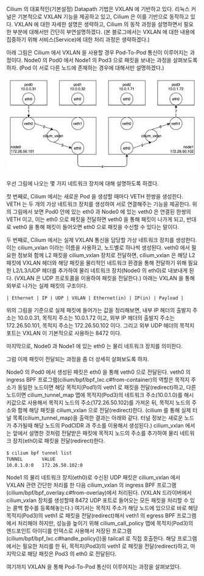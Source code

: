 Cilium 의 대표적인(기본설정) Datapath 기법은 VXLAN 에 기반하고 있다.
리눅스 커널은 기본적으로 VXLAN 기능을 제공하고 있고, Cilium 은 이를 기반으로 동작하고 있다.
VXLAN 에 대한 자세한 설명은 생략하고, Cilium 의 동작 과정을 설명하면서 필요한 부분에 대해서만 간단히 부연설명하겠다.
(본 블로그에서는 VXLAN 에 대한 내용에 집중하기 위해 서비스(Service)에 대한 처리 과정은 생략하겠다.)

아래 그림은 Cilium 에서 VXLAN 을 사용할 경우 Pod-To-Pod 통신이 이루어지는 과정이다.
Node0 의 Pod0 에서 Node1 의 Pod3 으로 패킷을 보내는 과정을 살펴보도록 하자.
(Pod 이 서로 다른 노드에 존재하는 경우에 대해서만 설명하겠다.)

![cilium.vxlan](./cilium-vxlan.png)

우선 그림에 나오는 몇 가지 네트워크 장치에 대해 설명하도록 하겠다.

첫 번째로, Cilium 에서는 새로운 Pod 을 생성할 때마다 VETH 한쌍을 생성한다.
VETH 는 두 개의 가상 네트워크 장치를 생성하여 서로 연결해주는 기능을 제공한다.
위의 그림에서 보면 Pod0 안에 있는 eth0 과 Node0 에 있는 veth0 은 연결된 한쌍의 VETH 이고, 이는 eth0 으로 패킷을 전달하면 veth0 을 통해 패킷이 나가게 되고, 반대로 veth0 을 통해 패킷이 들어오면 eth0 으로 패킷을 수신할 수 있다는 말이다.

두 번째로, Cilium 에서는 실제 VXLAN 통신을 담당할 가상 네트워크 장치를 생성한다.
이는 cilium_vxlan 이라는 이름을 사용하고, 노드별로 하나씩 생성된다.
veth0 에서 필요한 정보와 함께 L2 패킷을 cilium_vxlan 장치로 전달하면, cilium_vxlan 은 해당 L2 패킷에 VXLAN 헤더와 해당 패킷을 물리적인 네트워크 환경을 통해 전달하기 위해 필요한 L2/L3/UDP 헤더를 추가하여 물리 네트워크 장치(Node0 의 eth0)로 내보내게 된다.
(VXLAN 은 UDP 프로토콜을 이용하여 패킷을 전달한다.)
아래는 VXLAN 을 통해 외부로 나가는 실제 패킷의 구조이다.

```
| Ethernet | IP | UDP | VXLAN | Ethernet(in) | IP(in) | Payload |
```

위의 그림을 기준으로 실제 패킷에 들어가는 값을 정리해보면, 내부 IP 헤더의 출발지 주소는 10.0.0.31, 목적지 주소는 10.0.1.72 이고, 외부 IP 헤더의 출발지 주소는 172.26.50.101, 목적지 주소는 172.26.50.102 이다.
그리고 외부 UDP 헤더의 목적지 포트는 VXLAN 이 기본적으로 사용하는 8472 이다.

마지막으로, Node0 과 Node1 에 있는 eth0 는 물리 네트워크 장치를 의미한다.

그럼 이제 패킷이 전달되는 과정을 좀 더 상세히 살펴보도록 하자.

Node0 의 Pod0 에서 생성된 패킷은 eth0 을 통해 veth0 으로 전달된다.
veth0 의 ingress BPF 프로그램(cilium/bpf/bpf_lxc.c#from-container)의 역할은 목적지 주소가 동일한 노드이면 해당 목적지(Pod1)의 veth1 로 패킷을 전달(redirect)하고, 다른 노드이면 cilium_tunnel_map 맵에 목적지(Pod3)의 네트워크 주소(10.0.1.0)를 해시 키값으로 사용해서 목적지 노드의 주소(172.26.50.102)를 가져온 뒤, 목적지 노드의 주소와 함께 해당 패킷을 cilium_vxlan 으로 전달(redirect)한다.
(cilium 를 통해 실제 터널 목록(cilium_tunnel_map)을 출력한 결과는 아래와 같다. 터널 정보는 새로운 노드가 추가될때 해당 노드의 PodCIDR 과 주소를 이용해서 생성된다.)
cilium_vxlan 에서는 앞에서 설명한 것처럼 전달받은 패킷에 목적지 노드의 주소를 추가하여 물리 네트워크 장치(eth0)로 패킷을 전달(redirect)한다.

```
$ cilium bpf tunnel list
TUNNEL       VALUE
10.0.1.0:0   172.26.50.102:0
```

Node1 의 물리 네트워크 장치(eth0)로 수신된 UDP 패킷은 cilium_vxlan 에서 VXLAN 관련 간단한 처리를 한 다음 cilium_vxlan 의 ingress BPF 프로그램(cilium/bpf/bpf_overlay.c#from-overlay)에서 처리된다.
(VXLAN 드라이버에서 cilium_vxlan 장치를 생성할때 8472 UDP 포트로 들어오는 모든 패킷을 처리할 수 있는 콜백 함수를 등록해놓는다.)
여기서는 목적지 주소가 해당 노드에 있으므로 바로 해당 목적지(Pod3)의 veth1 로 패킷을 전달(redirect)해서 veth1 의 egress BPF 프로그램에서 처리해야 하지만, 성능을 높이기 위해 cilium_call_policy 맵에 목적지(Pod3)의 엔드포인트 아이디를 인덱스로 사용해서 저장된 프로그램(cilium/bpf/bpf_lxc.c#handle_policy())을 tailcall 로 직접 호출한다.
해당 프로그램에서는 필요한 처리를 한 뒤, 목적지(Pod3)의 veth1 로 패킷을 전달(redirect)하고, 마지막으로 해당 패킷은 Pod3 의 eth0 로 전달된다.

여기까지 VXLAN 을 통해 Pod-To-Pod 통신이 이루어지는 과정을 살펴보았다.
